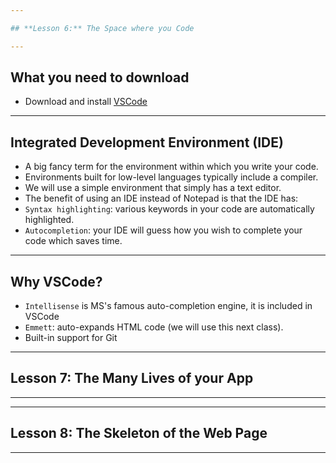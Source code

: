 ```yaml
---

## **Lesson 6:** The Space where you Code

---
```


## What you need to download

 - Download and install [VSCode](https://code.visualstudio.com)

----

## Integrated Development Environment (IDE)

 - A big fancy term for the environment within which you write your code.
 - Environments built for low-level languages typically include a compiler.
 - We will use a simple environment that simply has a text editor.
 - The benefit of using an IDE instead of Notepad is that the IDE has:
  - `Syntax highlighting`: various keywords in your code are automatically highlighted.
  - `Autocompletion`: your IDE will guess how you wish to complete your code which saves time.

----

## Why VSCode?

 - `Intellisense` is MS's famous auto-completion engine, it is included in VSCode
 - `Emmett`: auto-expands HTML code (we will use this next class).
 - Built-in support for Git

---

## **Lesson 7:** The Many Lives of your App

---

---

## **Lesson 8:** The Skeleton of the Web Page

---